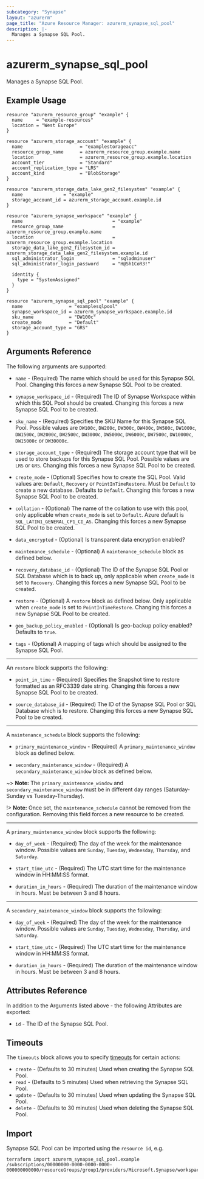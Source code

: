 ```yaml
---
subcategory: "Synapse"
layout: "azurerm"
page_title: "Azure Resource Manager: azurerm_synapse_sql_pool"
description: |-
  Manages a Synapse SQL Pool.
---
```


# azurerm_synapse_sql_pool

Manages a Synapse SQL Pool.

## Example Usage

```hcl
resource "azurerm_resource_group" "example" {
  name     = "example-resources"
  location = "West Europe"
}

resource "azurerm_storage_account" "example" {
  name                     = "examplestorageacc"
  resource_group_name      = azurerm_resource_group.example.name
  location                 = azurerm_resource_group.example.location
  account_tier             = "Standard"
  account_replication_type = "LRS"
  account_kind             = "BlobStorage"
}

resource "azurerm_storage_data_lake_gen2_filesystem" "example" {
  name               = "example"
  storage_account_id = azurerm_storage_account.example.id
}

resource "azurerm_synapse_workspace" "example" {
  name                                 = "example"
  resource_group_name                  = azurerm_resource_group.example.name
  location                             = azurerm_resource_group.example.location
  storage_data_lake_gen2_filesystem_id = azurerm_storage_data_lake_gen2_filesystem.example.id
  sql_administrator_login              = "sqladminuser"
  sql_administrator_login_password     = "H@Sh1CoR3!"

  identity {
    type = "SystemAssigned"
  }
}

resource "azurerm_synapse_sql_pool" "example" {
  name                 = "examplesqlpool"
  synapse_workspace_id = azurerm_synapse_workspace.example.id
  sku_name             = "DW100c"
  create_mode          = "Default"
  storage_account_type = "GRS"
}
```

## Arguments Reference

The following arguments are supported:

* `name` - (Required) The name which should be used for this Synapse SQL Pool. Changing this forces a new Synapse SQL Pool to be created.

* `synapse_workspace_id` - (Required) The ID of Synapse Workspace within which this SQL Pool should be created. Changing this forces a new Synapse SQL Pool to be created.

* `sku_name` - (Required) Specifies the SKU Name for this Synapse SQL Pool. Possible values are `DW100c`, `DW200c`, `DW300c`, `DW400c`, `DW500c`, `DW1000c`, `DW1500c`, `DW2000c`, `DW2500c`, `DW3000c`, `DW5000c`, `DW6000c`, `DW7500c`, `DW10000c`, `DW15000c` or `DW30000c`.

* `storage_account_type` - (Required) The storage account type that will be used to store backups for this Synapse SQL Pool. Possible values are `LRS` or `GRS`. Changing this forces a new Synapse SQL Pool to be created.

* `create_mode` - (Optional) Specifies how to create the SQL Pool. Valid values are: `Default`, `Recovery` or `PointInTimeRestore`. Must be `Default` to create a new database. Defaults to `Default`. Changing this forces a new Synapse SQL Pool to be created.

* `collation` - (Optional) The name of the collation to use with this pool, only applicable when `create_mode` is set to `Default`. Azure default is `SQL_LATIN1_GENERAL_CP1_CI_AS`. Changing this forces a new Synapse SQL Pool to be created.

* `data_encrypted` - (Optional) Is transparent data encryption enabled? 

* `maintenance_schedule` - (Optional) A `maintenance_schedule` block as defined below.

* `recovery_database_id` - (Optional) The ID of the Synapse SQL Pool or SQL Database which is to back up, only applicable when `create_mode` is set to `Recovery`. Changing this forces a new Synapse SQL Pool to be created.

* `restore` - (Optional) A `restore` block as defined below. Only applicable when `create_mode` is set to `PointInTimeRestore`. Changing this forces a new Synapse SQL Pool to be created.

* `geo_backup_policy_enabled` - (Optional) Is geo-backup policy enabled? Defaults to `true`.

* `tags` - (Optional) A mapping of tags which should be assigned to the Synapse SQL Pool.

---

An `restore` block supports the following:

* `point_in_time` - (Required) Specifies the Snapshot time to restore formatted as an RFC3339 date string. Changing this forces a new Synapse SQL Pool to be created.

* `source_database_id` - (Required) The ID of the Synapse SQL Pool or SQL Database which is to restore. Changing this forces a new Synapse SQL Pool to be created.

---

A `maintenance_schedule` block supports the following:

* `primary_maintenance_window` - (Required) A `primary_maintenance_window` block as defined below.

* `secondary_maintenance_window` - (Required) A `secondary_maintenance_window` block as defined below.

~> **Note:** The `primary_maintenance_window` and `secondary_maintenance_window` must be in different day ranges (Saturday-Sunday vs Tuesday-Thursday).

!> **Note:** Once set, the `maintenance_schedule` cannot be removed from the configuration. Removing this field forces a new resource to be created.

---

A `primary_maintenance_window` block supports the following:

* `day_of_week` - (Required) The day of the week for the maintenance window. Possible values are `Sunday`, `Tuesday`, `Wednesday`, `Thursday`, and `Saturday`.

* `start_time_utc` - (Required) The UTC start time for the maintenance window in HH:MM:SS format.

* `duration_in_hours` - (Required) The duration of the maintenance window in hours. Must be between 3 and 8 hours.

---

A `secondary_maintenance_window` block supports the following:

* `day_of_week` - (Required) The day of the week for the maintenance window. Possible values are `Sunday`, `Tuesday`, `Wednesday`, `Thursday`, and `Saturday`.

* `start_time_utc` - (Required) The UTC start time for the maintenance window in HH:MM:SS format.

* `duration_in_hours` - (Required) The duration of the maintenance window in hours. Must be between 3 and 8 hours.

## Attributes Reference

In addition to the Arguments listed above - the following Attributes are exported:

* `id` - The ID of the Synapse SQL Pool.

## Timeouts

The `timeouts` block allows you to specify [timeouts](https://www.terraform.io/language/resources/syntax#operation-timeouts) for certain actions:

* `create` - (Defaults to 30 minutes) Used when creating the Synapse SQL Pool.
* `read` - (Defaults to 5 minutes) Used when retrieving the Synapse SQL Pool.
* `update` - (Defaults to 30 minutes) Used when updating the Synapse SQL Pool.
* `delete` - (Defaults to 30 minutes) Used when deleting the Synapse SQL Pool.

## Import

Synapse SQL Pool can be imported using the `resource id`, e.g.

```shell
terraform import azurerm_synapse_sql_pool.example /subscriptions/00000000-0000-0000-0000-000000000000/resourceGroups/group1/providers/Microsoft.Synapse/workspaces/workspace1/sqlPools/sqlPool1
```

